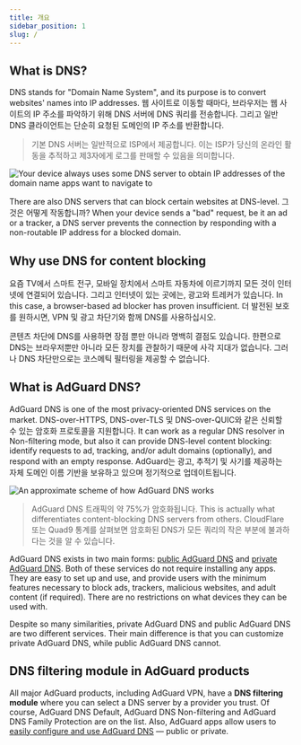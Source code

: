 ```yaml
---
title: 개요
sidebar_position: 1
slug: /
---
```


## What is DNS?

DNS stands for "Domain Name System", and its purpose is to convert websites' names into IP addresses. 웹 사이트로 이동할 때마다, 브라우저는 웹 사이트의 IP 주소를 파악하기 위해 DNS 서버에 DNS 쿼리를 전송합니다.  그리고 일반 DNS 클라이언트는 단순히 요청된 도메인의 IP 주소를 반환합니다.

> 기본 DNS 서버는 일반적으로 ISP에서 제공합니다. 이는 ISP가 당신의 온라인 활동을 추적하고 제3자에게 로그를 판매할 수 있음을 의미합니다.

![Your device always uses some DNS server to obtain IP addresses of the domain name apps want to navigate to](https://cdn.adtidy.org/content/blog/articles/dns-cbs/scr1.png)

There are also DNS servers that can block certain websites at DNS-level. 그것은 어떻게 작동합니까? When your device sends a "bad" request, be it an ad or a tracker, a DNS server prevents the connection by responding with a non-routable IP address for a blocked domain.

## Why use DNS for content blocking

요즘 TV에서 스마트 전구, 모바일 장치에서 스마트 자동차에 이르기까지 모든 것이 인터넷에 연결되어 있습니다. 그리고 인터넷이 있는 곳에는, 광고와 트레커가 있습니다. In this case, a browser-based ad blocker has proven insufficient. 더 발전된 보호를 원하시면, VPN 및 광고 차단기와 함께 DNS를 사용하십시오.

콘텐츠 차단에 DNS를 사용하면 장점 뿐만 아니라 명백히 결점도 있습니다. 한편으로 DNS는 브라우저뿐만 아니라 모든 장치를 관찰하기 때문에 사각 지대가 없습니다. 그러나 DNS 차단만으로는 코스메틱 필터링을 제공할 수 없습니다.

## What is AdGuard DNS?

AdGuard DNS is one of the most privacy-oriented DNS services on the market. DNS-over-HTTPS, DNS-over-TLS 및 DNS-over-QUIC와 같은 신뢰할 수 있는 암호화 프로토콜을 지원합니다. It can work as a regular DNS resolver in Non-filtering mode, but also it can provide DNS-level content blocking: identify requests to ad, tracking, and/or adult domains (optionally), and respond with an empty response. AdGuard는 광고, 추적기 및 사기를 제공하는 자체 도메인 이름 기반을 보유하고 있으며 정기적으로 업데이트됩니다.

![An approximate scheme of how AdGuard DNS works](https://cdn.adtidy.org/public/Adguard/Blog/scr2.png)

> AdGuard DNS 트래픽의 약 75%가 암호화됩니다. This is actually what differentiates content-blocking DNS servers from others. CloudFlare 또는 Quad9 통계를 살펴보면 암호화된 DNS가 모든 쿼리의 작은 부분에 불과하다는 것을 알 수 있습니다.

AdGuard DNS exists in two main forms: [public AdGuard DNS](public-dns/overview.md) and [private AdGuard DNS](private-dns/overview.md). Both of these services do not require installing any apps. They are easy to set up and use, and provide users with the minimum features necessary to block ads, trackers, malicious websites, and adult content (if required). There are no restrictions on what devices they can be used with.

Despite so many similarities, private AdGuard DNS and public AdGuard DNS are two different services. Their main difference is that you can customize private AdGuard DNS, while public AdGuard DNS cannot.

## DNS filtering module in AdGuard products

All major AdGuard products, including AdGuard VPN, have a **DNS filtering module** where you can select a DNS server by a provider you trust. Of course, AdGuard DNS Default, AdGuard DNS Non-filtering and AdGuard DNS Family Protection are on the list. Also, AdGuard apps allow users to [easily configure and use AdGuard DNS](https://adguard-dns.io/public-dns.html) — public or private.
